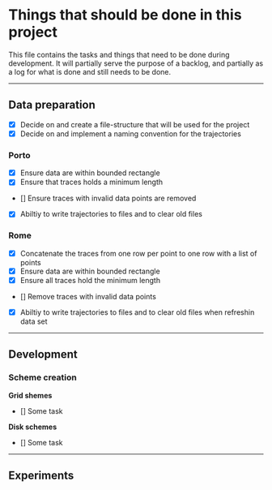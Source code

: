 # Things that should be done in this project

This file contains the tasks and things that need to be done during development. It will partially serve the purpose of a backlog, and partially as a log for what is done and still needs to be done.


---

## Data preparation
    
  - [x] Decide on and create a file-structure that will be used for the project
  - [X] Decide on and implement a naming convention for the trajectories

### **Porto**

- [x] Ensure data are within bounded rectangle
- [x] Ensure that traces holds a minimum length
- [] Ensure traces with invalid data points are removed
- [x] Abiltiy to write trajectories to files and to clear old files


### **Rome**

- [x] Concatenate the traces from one row per point to one row with a list of points
- [x] Ensure data are within bounded rectangle
- [x] Ensure all traces hold the minimum length
- [] Remove traces with invalid data points
- [x] Abiltiy to write trajectories to files and to clear old files when refreshin data set


---

## Development


### Scheme creation

**Grid shemes**
- [] Some task


**Disk schemes**
- [] Some task

---
## Experiments


